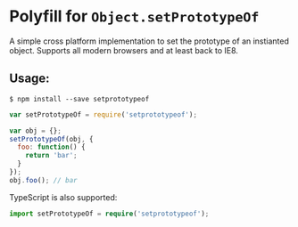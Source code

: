 # Polyfill for `Object.setPrototypeOf`

A simple cross platform implementation to set the prototype of an instianted object. Supports all modern browsers and at
least back to IE8.

## Usage:

```
$ npm install --save setprototypeof
```

```javascript
var setPrototypeOf = require('setprototypeof');

var obj = {};
setPrototypeOf(obj, {
  foo: function() {
    return 'bar';
  }
});
obj.foo(); // bar
```

TypeScript is also supported:

```typescript
import setPrototypeOf = require('setprototypeof');
```
